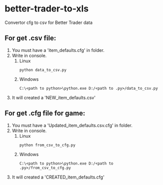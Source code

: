 # better-trader-to-xls
Convertor cfg to csv for Better Trader data

## For get .csv file:
 1. You must have a 'item_defaults.cfg' in folder.
 2. Write in console.
    1. Linux
        ``` 
        python data_to_csv.py
        ```
    2. Windows
          ``` 
          C:\<path to python>\python.exe D:/<path to .py>/data_to_csv.py
          ```
 3. It will created a 'NEW_item_defaults.csv'


## For get .cfg file for game:
 1. You must have a 'Updated_item_defaults.csv.cfg' in folder.
 2. Write in console.
    1. Linux
        ``` 
        python from_csv_to_cfg.py
        ```
    2. Windows
          ``` 
          C:\<path to python>\python.exe D:/<path to .py>/from_csv_to_cfg.py
          ```
 3. It will created a 'CREATED_item_defaults.cfg'